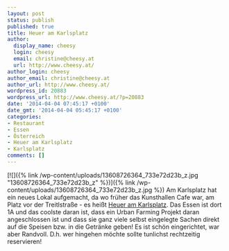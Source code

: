 ```yaml
---
layout: post
status: publish
published: true
title: Heuer am Karlsplatz
author:
  display_name: cheesy
  login: cheesy
  email: christine@cheesy.at
  url: http://www.cheesy.at/
author_login: cheesy
author_email: christine@cheesy.at
author_url: http://www.cheesy.at/
wordpress_id: 20883
wordpress_url: http://www.cheesy.at/?p=20883
date: '2014-04-04 07:45:17 +0100'
date_gmt: '2014-04-04 05:45:17 +0100'
categories:
- Restaurant
- Essen
- Österreich
- Heuer am Karlsplatz
- Karlsplatz
comments: []
---
```

[![]({% link /wp-content/uploads/13608726364_733e72d23b_z.jpg "13608726364\_733e72d23b\_z" %})]({% link /wp-content/uploads/13608726364_733e72d23b_z.jpg %})
Am Karlsplatz hat ein neues Lokal aufgemacht, da wo früher das Kunsthallen Cafe war, am Platz vor der Treitlstraße - es heißt [Heuer am Karlsplatz](http://www.heuer-amkarlsplatz.com/restaurant-und-bar). Das Essen ist dort 1A und das coolste daran ist, dass ein Urban Farming Projekt daran angeschlossen ist und dass sie ganz viele selbst eingelegte Sachen direkt auf die Speisen bzw. in die Getränke geben!
Es ist schön eingerichtet, war aber Randvoll. D.h. wer hingehen möchte sollte tunlichst rechtzeitig reservieren!
